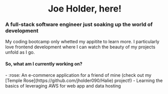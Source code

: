 <h1 align="center"> Joe Holder, here! </h1>

<h3>A full-stack software engineer just soaking up the world of development</h3>

My coding bootcamp only whetted my appitite to learn more. I particularly love frontend development where I can watch the beauty of my projects unfold as I go.

<h4> So, what am I currently working on? </h4>
- :rose: An e-commerce application for a friend of mine (check out my [Temple Rose](https://github.com/jholder090/Halie) project!)
- Learning the basics of leveraging AWS for web app and data hosting
